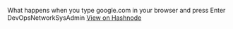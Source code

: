 What happens when you type google.com in your browser and press Enter
DevOpsNetworkSysAdmin [View on Hashnode](https://fusedtechie.hashnode.dev/what-happens-when-you-type-googlecom-in-your-browser-and-press-enter)
